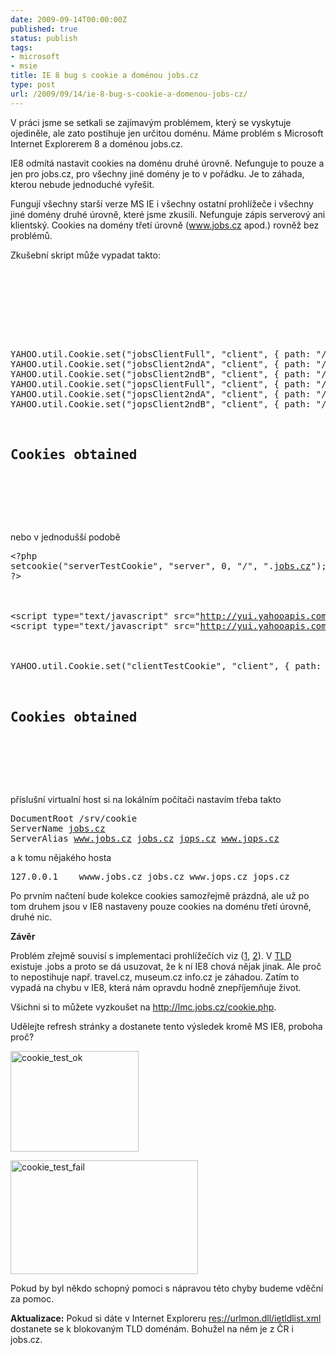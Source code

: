 ```yaml
---
date: 2009-09-14T00:00:00Z
published: true
status: publish
tags:
- microsoft
- msie
title: IE 8 bug s cookie a doménou jobs.cz
type: post
url: /2009/09/14/ie-8-bug-s-cookie-a-domenou-jobs-cz/
---
```


V práci jsme se setkali se zajímavým problémem, který se vyskytuje ojediněle, ale zato postihuje jen určitou doménu. Máme problém s Microsoft Internet Explorerem 8 a doménou jobs.cz.

IE8 odmítá nastavit cookies na doménu druhé úrovně. Nefunguje to pouze a jen pro jobs.cz, pro všechny jiné domény je to v pořádku. Je to záhada, kterou nebude jednoduché vyřešit.

Fungují všechny starší verze MS IE i všechny ostatní prohlížeče i všechny jiné domény druhé úrovně, které jsme zkusili. Nefunguje zápis serverový ani klientský. Cookies na domény třetí úrovně (www.jobs.cz apod.) rovněž bez problémů.

Zkušební skript může vypadat takto:
<pre>


<title>cookie test</title>





YAHOO.util.Cookie.set("jobsClientFull", "client", { path: "/"});
YAHOO.util.Cookie.set("jobsClient2ndA", "client", { path: "/", domain: ".jobs.cz" });
YAHOO.util.Cookie.set("jobsClient2ndB", "client", { path: "/", domain: "jobs.cz" });
YAHOO.util.Cookie.set("jopsClientFull", "client", { path: "/"});
YAHOO.util.Cookie.set("jopsClient2ndA", "client", { path: "/", domain: ".jops.cz" });
YAHOO.util.Cookie.set("jopsClient2ndB", "client", { path: "/", domain: "jops.cz" });


<h2>Cookies obtained</h2>




</pre>
nebo v jednodušší podobě
<pre>&lt;?php
setcookie(&quot;serverTestCookie&quot;, &quot;server&quot;, 0, &quot;/&quot;, &quot;.<a href="http://jobs.cz/">jobs.cz</a>");
?&gt;


<title>cookie test</title>
&lt;script type=&quot;text/javascript&quot; src=&quot;<a href="http://yui.yahooapis.com/2.7.0/build/yahoo/yahoo-min.js">http://yui.yahooapis.com/2.7.0/build/yahoo/yahoo-min.js</a>"&gt;
&lt;script type=&quot;text/javascript&quot; src=&quot;<a href="http://yui.yahooapis.com/2.7.0/build/cookie/cookie-min.js">http://yui.yahooapis.com/2.7.0/build/cookie/cookie-min.js</a>"&gt;



YAHOO.util.Cookie.set("clientTestCookie", "client", { path: "/", domain: ".<a href="http://jobs.cz/">jobs.cz</a>" });


<h2>Cookies obtained</h2>




</pre>
příslušní virtualní host si na lokálním počítači nastavím třeba takto
<pre>
DocumentRoot /srv/cookie
ServerName <a href="http://jobs.cz/">jobs.cz</a>
ServerAlias <a href="http://www.jobs.cz/">www.jobs.cz</a> <a href="http://jobs.cz/">jobs.cz</a> <a href="http://jops.cz/">jops.cz</a> <a href="http://www.jops.cz/">www.jops.cz</a>
</pre>
a k tomu nějakého hosta
<pre>127.0.0.1    wwww.jobs.cz jobs.cz www.jops.cz jops.cz</pre>
Po prvním načtení bude kolekce cookies samozřejmě prázdná, ale už po tom druhem jsou v IE8 nastaveny pouze cookies na doménu třetí úrovně, druhé nic.

<strong>Závěr</strong>

Problém zřejmě souvisí s implementaci prohlížečích viz (<a href="http://docs.google.com/gview?a=v&amp;q=cache%3AtwPPceC8eq4J%3Awww.ietf.org%2Fproceedings%2F66%2Fslides%2Fdnsop-1.pdf+opera+cookie+domain+problem&amp;hl=cs&amp;pli=1">1</a>, <a href="http://tools.ietf.org/html/draft-pettersen-dns-cookie-validate-00">2</a>). V <a href="http://en.wikipedia.org/wiki/List_of_Internet_top-level_domains">TLD</a> existuje .jobs a proto se dá usuzovat, že k ní IE8 chová nějak jinak. Ale proč to nepostihuje např. travel.cz, museum.cz info.cz je záhadou. Zatím to vypadá na chybu v IE8, která nám opravdu hodně znepříjemňuje život.

Všichni si to můžete vyzkoušet na <a href="http://lmc.jobs.cz/cookie.php">http://lmc.jobs.cz/cookie.php</a>.

Udělejte refresh stránky a dostanete tento výsledek kromě MS IE8, proboha proč?

<a href="http://blog.prskavec.net/wp-content/uploads/2009/09/cookie_test_ok.png"><img src="http://blog.prskavec.net/wp-content/uploads/2009/09/cookie_test_ok.png" alt="cookie_test_ok" width="205" height="161" class="aligncenter size-full wp-image-709" /></a>

<a href="http://blog.prskavec.net/wp-content/uploads/2009/09/cookie_test_fail.png"><img src="http://blog.prskavec.net/wp-content/uploads/2009/09/cookie_test_fail-300x182.png" alt="cookie_test_fail" width="300" height="182" class="aligncenter size-medium wp-image-712" /></a>

Pokud by byl někdo schopný pomoci s nápravou této chyby budeme vděční za pomoc.

<strong>Aktualizace:</strong>
Pokud si dáte v Internet Exploreru <a href="//urlmon.dll/ietldlist.xml">res://urlmon.dll/ietldlist.xml</a> dostanete se k blokovaným TLD doménám. Bohužel na něm je z ČR i jobs.cz.
